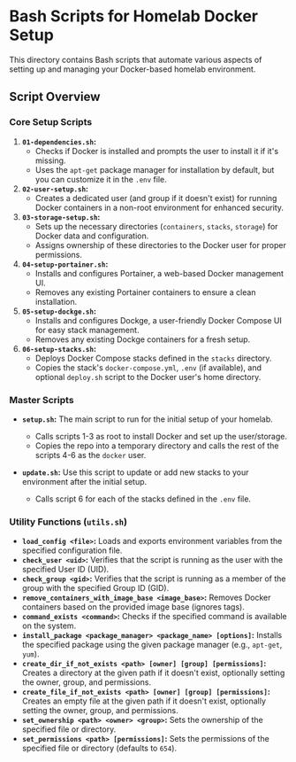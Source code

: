 # Bash Scripts for Homelab Docker Setup

This directory contains Bash scripts that automate various aspects of setting up and managing your Docker-based homelab environment.

## Script Overview

### Core Setup Scripts

1.  **`01-dependencies.sh`:**
    -   Checks if Docker is installed and prompts the user to install it if it's missing.
    -   Uses the `apt-get` package manager for installation by default, but you can customize it in the `.env` file.
2.  **`02-user-setup.sh`:**
    -   Creates a dedicated user (and group if it doesn't exist) for running Docker containers in a non-root environment for enhanced security.
3.  **`03-storage-setup.sh`:**
    -   Sets up the necessary directories (`containers`, `stacks`, `storage`) for Docker data and configuration.
    -   Assigns ownership of these directories to the Docker user for proper permissions.
4.  **`04-setup-portainer.sh`:**
    -   Installs and configures Portainer, a web-based Docker management UI.
    -   Removes any existing Portainer containers to ensure a clean installation.
5.  **`05-setup-dockge.sh`:**
    -   Installs and configures Dockge, a user-friendly Docker Compose UI for easy stack management.
    -   Removes any existing Dockge containers for a fresh setup.
6.  **`06-setup-stacks.sh`:**
    -   Deploys Docker Compose stacks defined in the `stacks` directory.
    -   Copies the stack's `docker-compose.yml`, `.env` (if available), and optional `deploy.sh` script to the Docker user's home directory.

### Master Scripts

- **`setup.sh`:** The main script to run for the initial setup of your homelab.
    - Calls scripts 1-3 as root to install Docker and set up the user/storage.
    - Copies the repo into a temporary directory and calls the rest of the scripts 4-6 as the `docker` user.

- **`update.sh`:** Use this script to update or add new stacks to your environment after the initial setup.
    - Calls script 6 for each of the stacks defined in the `.env` file.

### Utility Functions (`utils.sh`)

*   **`load_config <file>`:** Loads and exports environment variables from the specified configuration file.
*   **`check_user <uid>`:** Verifies that the script is running as the user with the specified User ID (UID).
*   **`check_group <gid>`:** Verifies that the script is running as a member of the group with the specified Group ID (GID).
*   **`remove_containers_with_image_base <image_base>`:** Removes Docker containers based on the provided image base (ignores tags).
*   **`command_exists <command>`:**  Checks if the specified command is available on the system.
*   **`install_package <package_manager> <package_name> [options]`:** Installs the specified package using the given package manager (e.g., `apt-get`, `yum`).
*   **`create_dir_if_not_exists <path> [owner] [group] [permissions]`:** Creates a directory at the given path if it doesn't exist, optionally setting the owner, group, and permissions.
*   **`create_file_if_not_exists <path> [owner] [group] [permissions]`:** Creates an empty file at the given path if it doesn't exist, optionally setting the owner, group, and permissions.
*   **`set_ownership <path> <owner> <group>`:** Sets the ownership of the specified file or directory.
*   **`set_permissions <path> [permissions]`:** Sets the permissions of the specified file or directory (defaults to `654`).
